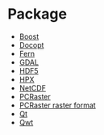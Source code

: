 Package
=======
- [Boost](boost/README.md)
- [Docopt](docopt/README.md)
- [Fern](fern/README.md)
- [GDAL](gdal/README.md)
- [HDF5](hdf5/README.md)
- [HPX](hpx/README.md)
- [NetCDF](netcdf/README.md)
- [PCRaster](pcraster/README.md)
- [PCRaster raster format](pcraster_raster_format/README.md)
- [Qt](qt/README.md)
- [Qwt](qwt/README.md)
